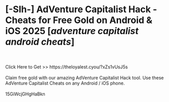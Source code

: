 # [-SIh-] AdVenture Capitalist Hack - Cheats for Free Gold on Android & iOS 2025 [*adventure capitalist android cheats*]
<br>
<br>Click Here to Get >> https://theloyalest.cyou/?xZs1vUsJ5s
<br>
<br>Claim free gold with our amazing AdVenture Capitalist Hack tool. Use these AdVenture Capitalist Cheats on any Android / iOS phone.
<br>
<br>15GiWcjGHgHaBkn

